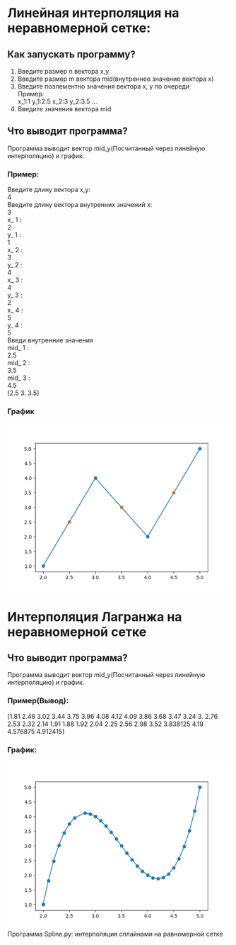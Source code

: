 # Линейная интерполяция на неравномерной сетке:  
## Как запускать программу?
1) Введите размер n вектора x,y  
2) Введите размер m вектора mid(внутреннее значение вектора x)  
3) Введите поэлементно значения вектора x, y по очереди  
Пример:  
x_1:1
y_1:2.5
x_2:3
y_2:3.5
...
4) Введите значения вектора mid  
## Что выводит программа?  
Программа выводит вектор mid_y(Посчитанный через линейную интерполяцию) и график.
  
### Пример:  
Введите длину вектора x,y:  
4  
Введите длину вектора внутренних значений x:  
3  
x_ 1 :  
2  
y_ 1 :  
1  
x_ 2 :  
3  
y_ 2 :  
4  
x_ 3 :  
4  
y_ 3 :  
2  
x_ 4 :  
5  
y_ 4 :  
5  
Введи внутренние значения  
mid_ 1 :  
2.5  
mid_ 2 :  
3.5  
mid_ 3 :  
4.5  
[2.5 3.  3.5]  
### График  
![alt text](Figure_1.png "graph")
# Интерполяция Лагранжа на неравномерной сетке
## Что выводит программа?  
Программа выводит вектор mid_y(Посчитанный через линейную интерполяцию) и график.  
### Пример(Вывод):   
[1.81     2.48     3.02     3.44     3.75     3.96     4.08     4.12
 4.09     3.86     3.68     3.47     3.24     3.       2.76     2.53
 2.32     2.14     1.91     1.88     1.92     2.04     2.25     2.56
 2.98     3.52     3.838125 4.19     4.576875 4.912415]
### График:
![alt text](Lagrange.png "graph")
Программа Spline.py: интерполяция сплайнами на равномерной сетке

